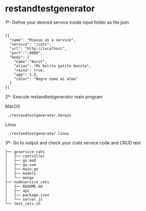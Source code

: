 # restandtestgenerator

1º- Define your desired service inside input folder as file.json

```

[{
  "name": "Miauuu as a service",
  "service": "/cats",
  "url": "http://localhost",
  "port":":8080",
  "body": {
    "name":"Wurst",
    "alias": "Mi bolita gatita bonita",
    "reina": true,
    "age": 1.5,
    "color": "Negro como mi alma"
  }
}]

```

2º- Execute restandtestgenerator main program

MacOS

```
 ./restandtestgenerator.darwin
 ```
 Linux
 ```
  ./restandtestgenerator.linux
 
 ```
 
 
 3º- Go to output and check your /cats service code  and CRUD test
    
    ├── goservice_cats
    │   ├── controller
    │   ├── go.mod
    │   ├── go.sum
    │   ├── main.go
    │   ├── models
    │   └── mongo
    ├── nodeservice_cats
    │   ├── README.md
    │   ├── api
    │   ├── package.json
    │   └── server.js
    └── test_cats.sh
